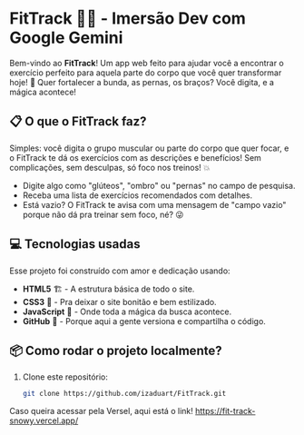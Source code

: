 # FitTrack 🚀💪 - Imersão Dev com Google Gemini

Bem-vindo ao **FitTrack**! Um app web feito para ajudar você a encontrar o exercício perfeito para aquela parte do corpo que você quer transformar hoje! 🎯 Quer fortalecer a bunda, as pernas, os braços? Você digita, e a mágica acontece!

## 📋 O que o FitTrack faz?

Simples: você digita o grupo muscular ou parte do corpo que quer focar, e o FitTrack te dá os exercícios com as descrições e benefícios! Sem complicações, sem desculpas, só foco nos treinos! 💥

- Digite algo como "glúteos", "ombro" ou "pernas" no campo de pesquisa.
- Receba uma lista de exercícios recomendados com detalhes.
- Está vazio? O FitTrack te avisa com uma mensagem de "campo vazio" porque não dá pra treinar sem foco, né? 😜

## 💻 Tecnologias usadas

Esse projeto foi construído com amor e dedicação usando:

- **HTML5** 🏗️ - A estrutura básica de todo o site.
- **CSS3** 🎨 - Pra deixar o site bonitão e bem estilizado.
- **JavaScript** 🧠 - Onde toda a mágica da busca acontece.
- **GitHub** 💾 - Porque aqui a gente versiona e compartilha o código.

## 📦 Como rodar o projeto localmente?

1. Clone este repositório:
   ```bash
   git clone https://github.com/izaduart/FitTrack.git

Caso queira acessar pela Versel, aqui está o link!
https://fit-track-snowy.vercel.app/

